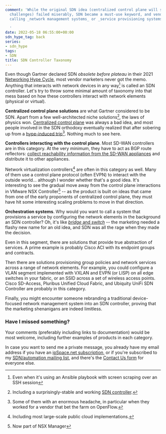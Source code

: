 ```yaml
---
comment: 'While the original SDN idea (centralized control plane will solve all networking
  challenges) failed miserably, SDN became a must-use keyword, and vendors started
  calling _network management systems_ or _service provisioning systems_ SDN controllers.

  '
date: 2022-05-18 06:55:00+00:00
sdn_hype_tag: back
series:
- sdn_hype
tags:
- SDN
title: SDN Controller Taxonomy
---
```

Even though Gartner declared SDN _obsolete before plateau_ in their 2021 [Networking Hype Cycle](https://blogs.gartner.com/andrew-lerner/2021/10/11/networking-hype-cycle-2021/), most vendor marketers never got the memo. Anything that interacts with network devices in any way[^ANS] is called an SDN controller. Let's try to throw some minimal amount of taxonomy into that mess based on how these controllers interact with network elements (physical or virtual).
<!--more-->
[^ANS]: Even when it's using an Ansible playbook with screen scraping over an SSH session

**Centralized control plane solutions** are what Gartner considered to be SDN. Apart from a few well-architected niche solutions[^FAUCET], the laws of physics won. [Centralized control plane](/2014/01/what-exactly-is-sdn-and-does-it-make/) was always a bad idea, and most people involved in the SDN orthodoxy eventually realized that after sobering up from a [hype-induced trip](/2021/07/openflow-realities/)[^HEADACHE]. Nothing much to see here.

[^FAUCET]: Including a surprisingly-stable and working [SDN controller](https://faucet.nz/).

[^HEADACHE]: Some of them with an enormous headache, in particular when they worked for a vendor that bet the farm on OpenFlow.

**Controllers interacting with the control plane**. Most SD-WAN controllers are in this category. At the very minimum, they have  to act as BGP route reflectors: [collect reachability information from the SD-WAN appliances](/2015/06/software-defined-wanwell-orchestrated/) and distribute it to other appliances.

Network virtualization controllers[^PC] are often in this category as well. Many of them use a control plane protocol (often EVPN) to interact with the outside world... although I wonder whether that's a good idea. It's interesting to see the gradual move away from the control plane interactions in VMware NSX Controller[^NSXM] -- as the product is built on ideas that came from one of the early proponents of centralized control plane, they must have hit some interesting scaling problems to move in that direction.

[^PC]: Including most large-scale public cloud implementations.

[^NSXM]: Now part of NSX Manager

**Orchestration systems**. Why would you want to call a system that provisions a service by configuring the network elements in the background an SDN controller? Oh, it's like [*bridge* and *switch*](/2011/02/how-did-we-ever-get-into-this-switching/) -- the marketing needed a flashy new name for an old idea, and SDN was all the rage when they made the decision.

Even in this segment, there are solutions that provide true abstraction of services. A prime example is probably Cisco ACI with its endpoint groups and contracts.

Then there are solutions provisioning group policies and network services across a range of network elements. For example, you could configure a VLAN segment implemented with VXLAN and EVPN (or LISP) on all edge switches in your fabric, or an SSID across a set of wireless access points. Cisco SD-Access, Pluribus Unified Cloud Fabric, and Ubiquity UniFi SDN Controller are probably in this category.

Finally, you might encounter someone rebranding a traditional device-focused network management system into an SDN controller, proving that the marketing shenanigans are indeed limitless.

### Have I missed something?

Your comments (preferably including links to documentation) would be most welcome, including further examples of products in each category.

In case you want to send me a private message, you already have my email address if you have an [ipSpace.net subscription](https://www.ipspace.net/Subscription/), or if you're subscribed to my [SDN/automation mailing list](https://www.ipspace.net/Subscribe/Five_SDN_Tips), and there's the [Contact Us form](https://www.ipspace.net/Contact) for everyone else.
